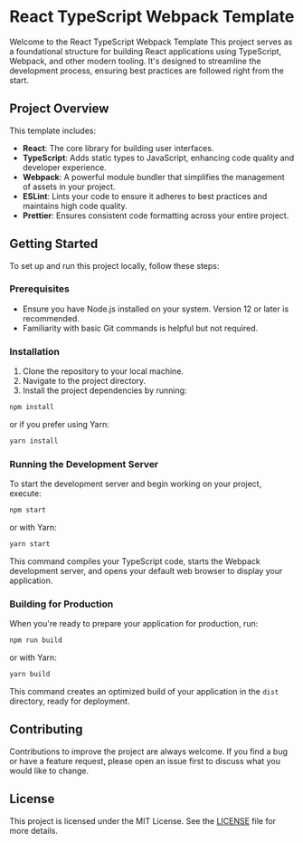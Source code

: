 # React TypeScript Webpack Template

Welcome to the React TypeScript Webpack Template This project serves as a foundational structure for building React applications using TypeScript, Webpack, and other modern tooling. It's designed to streamline the development process, ensuring best practices are followed right from the start.

## Project Overview

This template includes:

- **React**: The core library for building user interfaces.
- **TypeScript**: Adds static types to JavaScript, enhancing code quality and developer experience.
- **Webpack**: A powerful module bundler that simplifies the management of assets in your project.
- **ESLint**: Lints your code to ensure it adheres to best practices and maintains high code quality.
- **Prettier**: Ensures consistent code formatting across your entire project.

## Getting Started

To set up and run this project locally, follow these steps:

### Prerequisites

- Ensure you have Node.js installed on your system. Version 12 or later is recommended.
- Familiarity with basic Git commands is helpful but not required.

### Installation

1. Clone the repository to your local machine.
2. Navigate to the project directory.
3. Install the project dependencies by running:

```bash
npm install
```

or if you prefer using Yarn:

```bash
yarn install
```


### Running the Development Server

To start the development server and begin working on your project, execute:

```bash
npm start
```

or with Yarn:

```bash
yarn start
```


This command compiles your TypeScript code, starts the Webpack development server, and opens your default web browser to display your application.

### Building for Production

When you're ready to prepare your application for production, run:

```bash
npm run build
```

or with Yarn:

```bash
yarn build
```


This command creates an optimized build of your application in the `dist` directory, ready for deployment.

## Contributing

Contributions to improve the project are always welcome. If you find a bug or have a feature request, please open an issue first to discuss what you would like to change.

## License

This project is licensed under the MIT License. See the [LICENSE](LICENSE) file for more details.